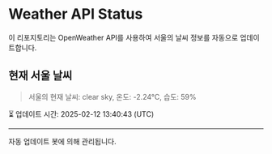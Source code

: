 
# Weather API Status

이 리포지토리는 OpenWeather API를 사용하여 서울의 날씨 정보를 자동으로 업데이트합니다.

## 현재 서울 날씨
> 서울의 현재 날씨: clear sky, 온도: -2.24°C, 습도: 59%

⏳ 업데이트 시간: 2025-02-12 13:40:43 (UTC)

---
자동 업데이트 봇에 의해 관리됩니다.
